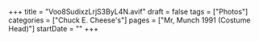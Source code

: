 +++
title = "Voo8SudixzLrjS3ByL4N.avif"
draft = false
tags = ["Photos"]
categories = ["Chuck E. Cheese's"]
pages = ["Mr, Munch 1991 (Costume Head)"]
startDate = ""
+++
